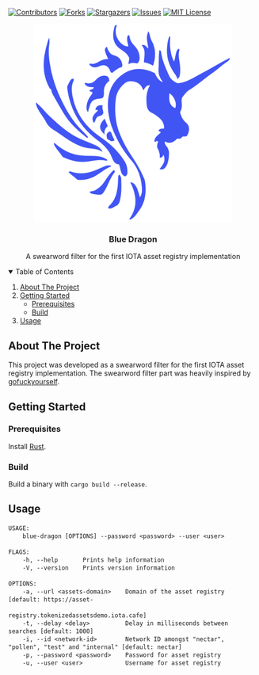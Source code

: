 <!--
*** This README is using the Best-README-Template (https://github.com/othneildrew/Best-README-Template).
-->

[![Contributors][contributors-shield]][contributors-url]
[![Forks][forks-shield]][forks-url]
[![Stargazers][stars-shield]][stars-url]
[![Issues][issues-shield]][issues-url]
[![MIT License][license-shield]][license-url]



<p align="center">
  <a href="https://github.com/dr-electron/blue-dragon">
    <img src="blue-dragon.svg" alt="Logo" width="400" height="400">
  </a>

  <h3 align="center">Blue Dragon</h3>

  <p align="center">
    A swearword filter for the first IOTA asset registry implementation
  </p>
</p>



<!-- TABLE OF CONTENTS -->
<details open="open">
  <summary>Table of Contents</summary>
  <ol>
    <li>
      <a href="#about-the-project">About The Project</a>
    </li>
    <li>
      <a href="#getting-started">Getting Started</a>
      <ul>
        <li><a href="#prerequisites">Prerequisites</a></li>
        <li><a href="#build">Build</a></li>
      </ul>
    </li>
    <li><a href="#usage">Usage</a></li>
  </ol>
</details>



## About The Project

This project was developed as a swearword filter for the first IOTA asset registry implementation. The swearword filter part was heavily inspired by [gofuckyourself](https://github.com/JoshuaDoes/gofuckyourself).



## Getting Started

### Prerequisites

Install [Rust](https://www.rust-lang.org/tools/install).

### Build

Build a binary with `cargo build --release`.



## Usage

```
USAGE:
    blue-dragon [OPTIONS] --password <password> --user <user>

FLAGS:
    -h, --help       Prints help information
    -V, --version    Prints version information

OPTIONS:
    -a, --url <assets-domain>    Domain of the asset registry [default: https://asset-
                                 registry.tokenizedassetsdemo.iota.cafe]
    -t, --delay <delay>          Delay in milliseconds between searches [default: 1000]
    -i, --id <network-id>        Network ID amongst "nectar", "pollen", "test" and "internal" [default: nectar]
    -p, --password <password>    Password for asset registry
    -u, --user <user>            Username for asset registry
```



<!-- MARKDOWN LINKS & IMAGES -->
[contributors-shield]: https://img.shields.io/github/contributors/dr-electron/blue-dragon.svg?style=for-the-badge
[contributors-url]: https://github.com/dr-electron/blue-dragon/graphs/contributors
[forks-shield]: https://img.shields.io/github/forks/dr-electron/blue-dragon.svg?style=for-the-badge
[forks-url]: https://github.com/dr-electron/blue-dragon/network/members
[stars-shield]: https://img.shields.io/github/stars/dr-electron/blue-dragon.svg?style=for-the-badge
[stars-url]: https://github.com/dr-electron/blue-dragon/stargazers
[issues-shield]: https://img.shields.io/github/issues/dr-electron/blue-dragon.svg?style=for-the-badge
[issues-url]: https://github.com/dr-electron/blue-dragon/issues
[license-shield]: https://img.shields.io/github/license/dr-electron/blue-dragon.svg?style=for-the-badge
[license-url]: https://github.com/dr-electron/blue-dragon/blob/main/LICENSE
